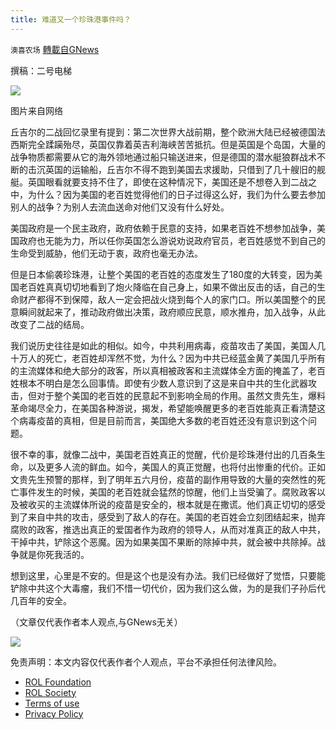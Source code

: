 ```yaml
---
title: 难道又一个珍珠港事件吗？
---
```

`澳喜农场` [轉載自GNews](https://gnews.org/zh-hans/1688284/)

撰稿：二号电梯

![](https://assets.gnews.org/wp-content/uploads/2021/11/Picture1-22.jpg)

图片来自网络

丘吉尔的二战回忆录里有提到：第二次世界大战前期，整个欧洲大陆已经被德国法西斯完全蹂躏殆尽，英国仅靠着英吉利海峡苦苦抵抗。但是英国是个岛国，大量的战争物质都需要从它的海外领地通过船只输送进来，但是德国的潜水艇狼群战术不断的击沉英国的运输船，丘吉尔不得不跑到美国去求援助，只借到了几十艘旧的舰艇。英国眼看就要支持不住了，即使在这种情况下，美国还是不想卷入到二战之中，为什么？因为美国的老百姓觉得他们的日子过得这么好，我们为什么要去参加别人的战争？为别人去流血送命对他们又没有什么好处。

美国政府是一个民主政府，政府依赖于民意的支持，如果老百姓不想参加战争，美国政府也无能为力，所以任你英国怎么游说劝说政府官员，老百姓感觉不到自己的生命受到威胁，他们无动于衷，政府也毫无办法。

但是日本偷袭珍珠港，让整个美国的老百姓的态度发生了180度的大转变，因为美国老百姓真真切切地看到了炮火降临在自己身上，如果不做出反击的话，自己的生命财产都得不到保障，敌人一定会把战火烧到每个人的家门口。所以美国整个的民意瞬间就起来了，推动政府做出决策，政府顺应民意，顺水推舟，加入战争，从此改变了二战的结局。

我们说历史往往是如此的相似。如今，中共利用病毒，疫苗攻击了美国，美国人几十万人的死亡，老百姓却浑然不觉，为什么？因为中共已经蓝金黄了美国几乎所有的主流媒体和绝大部分的政客，所以真相被政客和主流媒体全方面的掩盖了，老百姓根本不明白是怎么回事情。即使有少数人意识到了这是来自中共的生化武器攻击，但对于整个美国的老百姓的民意起不到影响全局的作用。虽然文贵先生，爆料革命竭尽全力，在美国各种游说，揭发，希望能唤醒更多的老百姓能真正看清楚这个病毒疫苗的真相，但是目前而言，美国绝大多数的老百姓还没有意识到这个问题。

很不幸的事，就像二战中，美国老百姓真正的觉醒，代价是珍珠港付出的几百条生命，以及更多人流的鲜血。如今，美国人的真正觉醒，也将付出惨重的代价。正如文贵先生预警的那样，到了明年五六月份，疫苗的副作用导致的大量的突然性的死亡事件发生的时候，美国的老百姓就会猛然的惊醒，他们上当受骗了。腐败政客以及被收买的主流媒体所说的疫苗是安全的，根本就是在撒谎。他们真正切切的感受到了来自中共的攻击，感受到了敌人的存在。美国的老百姓会立刻团结起来，抛弃腐败的政客，推选出真正的爱国者作为政府的领导人，从而对准真正的敌人中共，干掉中共，铲除这个恶魔。因为如果美国不果断的除掉中共，就会被中共除掉。战争就是你死我活的。

想到这里，心里是不安的。但是这个也是没有办法。我们已经做好了觉悟，只要能铲除中共这个大毒瘤，我们不惜一切代价，因为我们这么做，为的是我们子孙后代几百年的安全。

（文章仅代表作者本人观点,与GNews无关）

![](https://assets.gnews.org/wp-content/uploads/2021/11/澳喜图标2-1-3.jpg)

 

免责声明：本文内容仅代表作者个人观点，平台不承担任何法律风险。

- [ROL Foundation](https://rolfoundation.org/)
- [ROL Society](https://rolsociety.org/)
- [Terms of use](https://gnews.org/terms-of-use-3/)
- [Privacy Policy](https://gnews.org/privacy-policy/)
